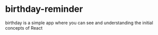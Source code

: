 # birthday-reminder

birthday is a simple app where you can see and understanding the initial concepts of React
